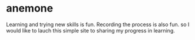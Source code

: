 # anemone


<html>
  <head>
    <title> Anemone: A simple website for my hobby! </title>
  </head>
  <body>
    <p>Learning and trying new skills is fun. Recording the process is also fun.
    so I would like to lauch this simple site to sharing my progress in learning. </p>
  </body>
</html>
